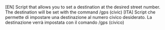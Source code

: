 
[EN] Script that allows you to set a destination at the desired street number. The destination will be set with the command /gps (civic)
[ITA] Script che permette di impostare una destinazione al numero civico desiderato. La destinazione verrà impostata con il comando /gps (civico)

